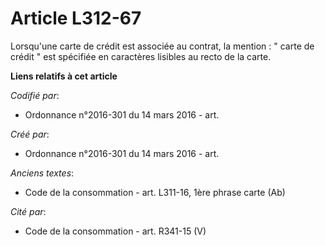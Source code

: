# Article L312-67

Lorsqu'une carte de crédit est associée au contrat, la mention : " carte de crédit " est spécifiée en caractères lisibles au
recto de la carte.

**Liens relatifs à cet article**

_Codifié par_:

  - Ordonnance n°2016-301 du 14 mars 2016 - art.

_Créé par_:

  - Ordonnance n°2016-301 du 14 mars 2016 - art.

_Anciens textes_:

  - Code de la consommation - art. L311-16, 1ère phrase carte (Ab)

_Cité par_:

  - Code de la consommation - art. R341-15 (V)
